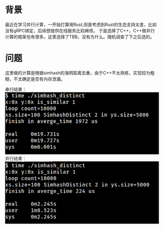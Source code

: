 背景
==================

最近在学习并行计算，一开始打算用Rust,但是考虑到Rust的生态支持太差，比如没有gRPC绑定，后续想提供在线服务比较麻烦。
于是选择了C++，C++做并行计算的框架也有很多。这里选择了TBB，没有为什么。随机调查了下之后选的。


问题
===

这里做的计算是根据simhash的海明距离去重，由于C++不太熟练，实现较为粗糙，不太确定是否有内存泄漏。

串行结果：
![串行](./pictures/串行.PNG)
并行结果：
![并行](./pictures/并行.PNG)


